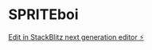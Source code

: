 # SPRITEboi

[Edit in StackBlitz next generation editor ⚡️](https://stackblitz.com/~/github.com/wheattoast11/SPRITEboi)